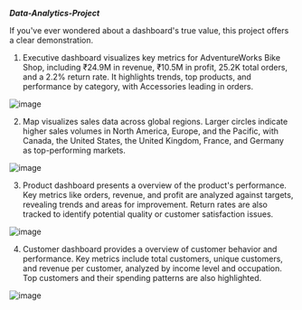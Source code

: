 _**Data-Analytics-Project**_


If you've ever wondered about a dashboard's true value, this project offers a clear demonstration.



1. Executive dashboard visualizes key metrics for AdventureWorks Bike Shop, including ₹24.9M in revenue, ₹10.5M in profit, 25.2K total orders, and a 2.2% return rate. It highlights trends, top products, and performance by category, with Accessories leading in orders.


![image](https://github.com/user-attachments/assets/159cd063-fd49-4248-b3ee-43aa5e4bda29)



2. Map visualizes sales data across global regions. Larger circles indicate higher sales volumes in North America, Europe, and the Pacific, with Canada, the United States, the United Kingdom, France, and Germany as top-performing markets.


![image](https://github.com/user-attachments/assets/a29d3b30-c175-402e-b3ea-5a0d77625453)



3. Product dashboard presents a overview of the product's performance. Key metrics like orders, revenue, and profit are analyzed against targets, revealing trends and areas for improvement. Return rates are also tracked to identify potential quality or customer satisfaction issues.


![image](https://github.com/user-attachments/assets/ce3ca233-56eb-4cfe-833e-c73e3fe8aa84) 



4. Customer dashboard provides a overview of customer behavior and performance. Key metrics include total customers, unique customers, and revenue per customer, analyzed by income level and occupation. Top customers and their spending patterns are also highlighted.

![image](https://github.com/user-attachments/assets/ff3c0939-8b0a-448f-b14a-0134abed5765)






